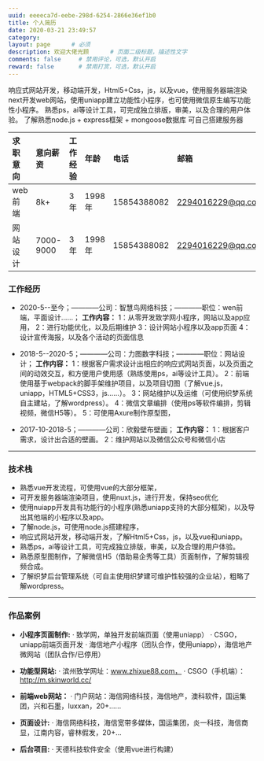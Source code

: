 ```yaml
---
uuid: eeeeca7d-eebe-298d-6254-2866e36ef1b0
title: 个人简历
date: 2020-03-21 23:49:57
category: 
layout: page      # 必须
description: 欢迎大佬光顾      # 页面二级标题，描述性文字
comments: false     # 禁用评论，可选，默认开启
reward: false       # 禁用打赏，可选，默认开启
---
```


响应式网站开发，移动端开发，Html5+Css，js，以及vue，使用服务器端渲染next开发web网站，使用uniapp建立功能性小程序，也可使用微信原生编写功能性小程序。
熟悉ps，ai等设计工具，可完成独立排版，审美，以及合理的用户体验。
了解熟悉node.js + express框架 + mongoose数据库 可自己搭建服务器

| 求职意向 | 意向薪资 | 工作经验 | 年龄 | 电话 | 邮箱 |
| :-----| :---- | :---- | :-----| :---- | :---- |
| web前端 | 8k+ | 3年 | 1998年 | 15854388082 | 2294016229@qq.com |
| 网站设计 | 7000-9000 | 3年 | 1998年 | 15854388082 | 2294016229@qq.com |

### 工作经历
* 2020-5--至今；————公司：智慧鸟网络科技；————职位：wen前端，平面设计......；
  <b>工作内容：</b>
  1：从零开发致学网小程序，网站以及app应用，
  2：进行功能优化，以及后期维护
  3：设计网站小程序以及app页面
  4：设计宣传海报，以及各个活动的页面信息
  
* 2018-5--2020-5；————公司：力图数字科技；————职位：网站设计；
  <b>工作内容：</b>
  1：根据客户需求设计出相应的响应式网站页面，以及页面之间的动效交互，和方便用户使用感（熟练使用ps，ai等设计工具）。
  2：前端使用基于webpack的脚手架维护项目，以及项目切图（了解vue.js，uniapp，HTML5+CSS3，js......）。
  3：网站维护以及运维（可使用织梦系统自主建站，了解wordpress）。
  4：微信文章编排（使用ps等软件编排，剪辑视频，微信H5等）。
  5：可使用Axure制作原型图，

* 2017-10-2018-5；————公司：欣毅壁布壁画；
  <b>工作内容：</b>
  1：根据客户需求，设计出合适的壁画。
  2：维护网站以及微信公众号和微信小店

---------

### 技术栈
* 熟悉vue开发流程，可使用vue的大部分框架，
* 可开发服务器端渲染项目，使用nuxt.js，进行开发，保持seo优化
* 使用nuiapp开发具有功能行的小程序(熟悉uniapp支持的大部分框架)，以及导出其他端的小程序以及app。
* 了解node.js，可使用node.js搭建程序，
* 响应式网站开发，移动端开发，了解Html5+Css，js，以及vue和uniapp。
* 熟悉ps，ai等设计工具，可完成独立排版，审美，以及合理的用户体验。
* 熟悉原型图制作，了解微信H5（借助易企秀等工具）页面制作，了解剪辑视频合成。
* 了解织梦后台管理系统（可自主使用织梦建可维护性较强的企业站），粗略了解wordpress。

---------

### 作品案例
* <b>小程序页面制作:</b>
  · 致学网，单独开发前端页面（使用uniapp）
  · CSGO，uniapp前端页面开发
  ·	海信地产小程序（团队合作，使用uniapp），海信地产微网站（团队合作/已停用）
  
* <b>功能型网站:</b>
  ·	滨州致学网址：www.zhixue88.com，
  · CSGO（手机端）：http://m.skinworld.cc/
  
* <b>前端web网站：</b>
  ·	门户网站：海信网络科技，海信地产，澳科软件，国运集团，兴和石墨，luxxan，20+......

* <b>页面设计:</b>
  ·	海信网络科技，海信宽带多媒体，国运集团，炎一科技，海信商显，江南内容，睿林假发，20+...

* <b>后台项目:</b>
  ·	天德科技软件安全（使用vue进行构建）
